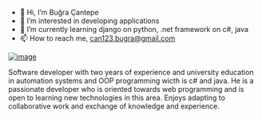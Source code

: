 - 👋 Hi, I’m Buğra Çantepe
- 👀 I’m interested in developing applications 
- 🌱 I’m currently learning django on python, .net framework on c#, java
- 📫 How to reach me, can123.bugra@gmail.com


[![image](https://user-images.githubusercontent.com/66384957/195715059-0cd61cdc-b21a-4914-b020-a56a8e09defa.png)](https://www.linkedin.com/in/bugra-cantepe/)

Software developer with two years of experience and university education in automation systems and OOP programming wicth is c# and java. He is a passionate developer who is oriented towards web programming and is open to learning new technologies in this area. Enjoys adapting to collaborative work and exchange of knowledge and experience.
